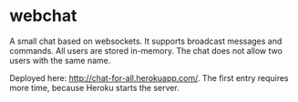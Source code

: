 # webchat
A small chat based on websockets. It supports broadcast messages and commands.
All users are stored in-memory. The chat does not allow two users with the same name.

Deployed here: http://chat-for-all.herokuapp.com/. The first entry requires more time, because Heroku starts the server.
